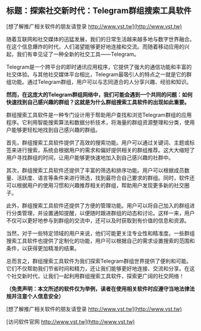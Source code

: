 ## **标题：探索社交新时代：Telegram群组搜索工具软件**

[想了解推广相关软件的朋友请登录 http://www.vst.tw](http://www.vst.tw)

随着互联网和社交媒体的迅猛发展，我们的日常生活越来越多地与数字世界融合。在这个信息爆炸的时代，人们渴望能够更好地连接和交流。而随着移动应用的兴起，我们有幸见证了一种全新的社交工具——Telegram。

Telegram是一个跨平台的即时通讯应用程序，它提供了强大的通信功能和丰富的社交体验。与其他社交媒体平台相比，Telegram最吸引人的特点之一就是它的群组功能。通过Telegram群组，用户可以与志同道合的人分享兴趣、经验和知识。

**然而，在这庞大的Telegram群组网络中，我们可能会遇到一个共同的问题：如何快速找到自己感兴趣的群组？这就是为什么群组搜索工具软件的出现如此重要。**

群组搜索工具软件是一种专门设计用于帮助用户查找和浏览Telegram群组的应用程序。它利用智能搜索算法和数据分析技术，将海量的群组资源整理和分类，使用户能够更轻松地找到自己感兴趣的群组。

首先，群组搜索工具软件提供了高效的搜索功能。用户可以通过关键词、主题或标签来进行搜索，系统会根据用户的需求和偏好提供相关的群组推荐。这大大缩短了用户寻找群组的时间，让用户能够更快速地加入到自己感兴趣的社群中。

其次，群组搜索工具软件还提供了丰富的筛选和排序功能。用户可以根据成员数量、活跃度、语言等条件来进行筛选，找到最符合自己要求的群组。同时，软件还可以根据用户的使用习惯和兴趣推荐相关的群组，帮助用户发现更多新的社交圈子。

此外，群组搜索工具软件还提供了方便的管理功能。用户可以将自己加入的群组进行分类管理，并设置通知提醒，以便随时跟进群组的动态和讨论。这样一来，用户不仅可以更好地参与到群组的交流中，还可以及时获取到有价值的信息和资源。

当然，对于一些特定领域的用户来说，他们可能更关注专业性和精准度。一些群组搜索工具软件也提供了定制化的功能，用户可以根据自己的需求设置搜索的范围和条件，以获得更加精准的结果。

总而言之，群组搜索工具软件为我们探索Telegram群组世界提供了便利和可能。它们不仅帮助我们节省时间和精力，还让我们能够更好地连接、交流和分享。在这个社交新时代，让我们一起利用群组搜索工具软件，探索更广阔的社交网络！

**（免责声明：本文所述的软件仅为举例，读者在使用相关软件时应遵守当地法律法规并注意个人信息安全）**

[想了解推广相关软件的朋友请登录 http://www.vst.tw](http://www.vst.tw)


[访问软件官网 http://www.vst.tw](http://www.vst.tw)
